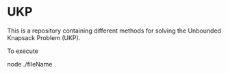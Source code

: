 # UKP
This is a repository containing different methods for solving the Unbounded Knapsack Problem (UKP).

To execute 

node ./fileName
